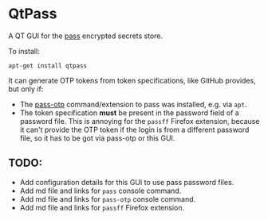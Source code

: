 # QtPass

A QT GUI for the [pass](https://www.passwordstore.org/) encrypted secrets store.

To install:
```shell
apt-get install qtpass
```

It can generate OTP tokens from token specifications, like GitHub provides, but only if:
- The [pass-otp](../console/pass-otp.md) command/extension to pass was installed, e.g. via `apt`.
- The token specification **must** be present in the password field of a password file.
  This is annoying for the `passff` Firefox extension,
  because it can't provide the OTP token if the login is from a different password file,
  so it has to be got via pass-otp or this GUI.  


## TODO:
- Add configuration details for this GUI to use pass password files.
- Add md file and links for `pass` console command.
- Add md file and links for `pass-otp` console command.
- Add md file and links for `passff` Firefox extension.

